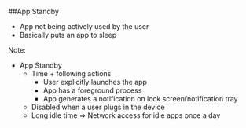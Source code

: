 ##App Standby

+ App not being actively used by the user
+ Basically puts an app to sleep

Note:
+ App Standby
    + Time + following actions
        + User explicitly launches the app
        + App has a foreground process
        + App generates a notification on lock screen/notification tray
    + Disabled when a user plugs in the device
    + Long idle time => Network access for idle apps once a day